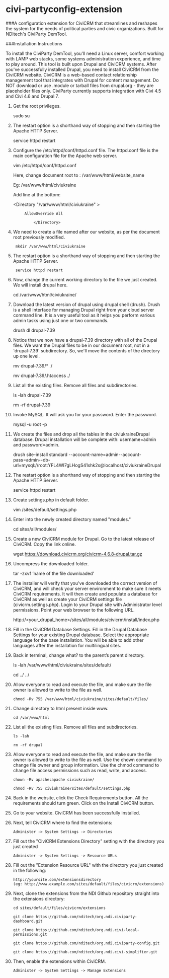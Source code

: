 # civi-partyconfig-extension
###A configuration extension for CiviCRM that streamlines and reshapes the system for the needs of political parties and civic organizations. Built for NDItech's CiviParty DemTool.


###Installation Instructions

To install the CiviParty DemTool, you'll need a Linux server, comfort working with LAMP web stacks, some systems administration experience, and time to play around. This tool is built upon Drupal and CiviCRM systems. After you've successfully installed Drupal, you need to install CiviCRM from the CiviCRM website. CiviCRM is a web-based contact relationship management tool that integrates with Drupal for content management. Do NOT download or use .module or tarball files from drupal.org - they are placeholder files only. CiviParty currently supports integration with Civi 4.5 and Civi 4.6 and Drupal 7.

1. Get the root privileges.

    sudo su

2. The restart option is a shorthand way of stopping and then starting the Apache HTTP Server.

    service httpd restart

3. Configure the /etc/httpd/conf/httpd.conf file. The httpd.conf file is the main configuration file for the Apache web server.

    vim /etc/httpd/conf/httpd.conf

    Here, change document root to :  /var/www/html/website_name

    Eg: /var/www/html/civiukraine

    Add line at the bottom:

    <Directory "/var/www/html/civiukraine" >

            AllowOverride All

        		</Directory>

4. We need to create a file named after our website, as per the document root previously modified.

		mkdir /var/www/html/civiukraine

5. The restart option is a shorthand way of stopping and then starting the Apache HTTP Server.

		service httpd restart

6. Now, change the current working directory to the file we just created. We will install drupal here.

    cd /var/www/html/civiukraine/

7. Download the latest version of drupal using drupal shell (drush). Drush is a shell interface for managing Drupal right from your cloud server command line. It is a very useful tool as it helps you perform various admin tasks using just one or two commands.

    drush dl drupal-7.39

8. Notice that we now have a drupal-7.39 directory with all of the Drupal files. We want the Drupal files to be in our document root, not in a 'drupal-7.39' subdirectory. So, we'll move the contents of the directory up one level.

    mv drupal-7.39/* ./

    mv drupal-7.39/.htaccess ./

9. List all the existing files. Remove all files and subdirectories. 

    ls -lah drupal-7.39

    rm -rf drupal-7.39

10. Invoke MySQL. It will ask you for your password. Enter the password.

    mysql -u root -p 

11. We create the files and drop all the tables in the civiukraineDrupal database. Drupal installation will be complete with: username=admin and password=admin.

    drush site-install standard --account-name=admin--account-pass=admin--db-url=mysql://root:YFL4WI7gLHogS41shk2s@localhost/civiukraineDrupal

12. The restart option is a shorthand way of stopping and then starting the Apache HTTP Server.

    service httpd restart

13. Create settings.php in default folder.

    vim /sites/default/settings.php

14. Enter into the newly created directory named "modules."

    cd sites/all/modules/

15. Create a new CiviCRM module for Drupal. Go to the latest release of CiviCRM. Copy the link online. 

    wget https://download.civicrm.org/civicrm-4.6.8-drupal.tar.gz

16. Uncompress the downloaded folder.

    tar -zxvf ‘name of the file downloaded’

17. The installer will verify that you've downloaded the correct version of CiviCRM, and will check your server environment to make sure it meets CiviCRM requirements. It will then create and populate a database for CiviCRM as well as create your CiviCRM settings file (civicrm.settings.php). Login to your Drupal site with Administrator level permissions. Point your web browser to the following URL.

    http://<your_drupal_home>/sites/all/modules/civicrm/install/index.php

18. Fill in the CiviCRM Database Settings. Fill in the Drupal Database Settings for your existing Drupal database. Select the appropriate language for the base installation. You will be able to add other languages after the installation for multilingual sites. 

19. Back in terminal, change what? to the parent’s parent directory.

    ls -lah /var/www/html/civiukraine/sites/default/

    cd ../ ../

20. Allow everyone to read and execute the file, and make sure the file owner is allowed to write to the file as well.
 
 		chmod -Rv 755 /var/www/html/civiukraine/sites/default/files/

19. Change directory to html present inside www.

		cd /var/www/html

20. List all the existing files. Remove all files and subdirectories.

		ls -lah

		rm -rf drupal

21. Allow everyone to read and execute the file, and make sure the file owner is allowed to write to the file as well. Use the chown command to change file owner and group information. Use the chmod command to change file access permissions such as read, write, and access.

		chown -Rv apache:apache civiukraine/

		chmod -Rv 755 civiukraine/sites/default/settings.php


22. Back in the website, click the Check Requirements button. All the requirements should turn green. Click on the Install CiviCRM button.

23. Go to your website. CiviCRM has been successfully installed. 

24. Next, tell CiviCRM where to find the extensions:

		Administer -> System Settings -> Directories

25. Fill out the "CiviCRM Extensions Directory" setting with the directory you just created

		Administer -> System Settings -> Resource URLs

26. Fill out the "Extension Resource URL" with the directory you just created in the following: 

		http://yoursite.com/extensionsdirectory 
		(eg: http://www.example.com/sites/default/files/civicrm/extensions)

27. Next, clone the extensions from the NDI Github repository straight into the extensions directory:

		cd sites/default/files/civicrm/extensions

		git clone https://github.com/nditech/org.ndi.civiparty-dashboard.git
		
		git clone https://github.com/nditech/org.ndi.civi-local-permissions.git

		git clone https://github.com/nditech/org.ndi.civiparty-config.git

		git clone https://github.com/nditech/org.ndi.civi-simplifier.git

28. Then, enable the extensions within CiviCRM.

		Administer -> System Settings -> Manage Extensions
